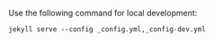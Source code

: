 Use the following command for local development:

````
jekyll serve --config _config.yml,_config-dev.yml
````